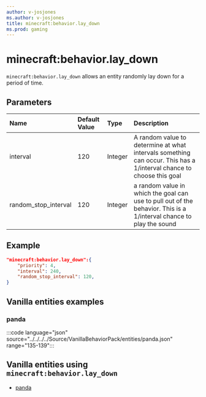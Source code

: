 ```yaml
---
author: v-josjones
ms.author: v-josjones
title: minecraft:behavior.lay_down
ms.prod: gaming
---
```


# minecraft:behavior.lay_down

`minecraft:behavior.lay_down` allows an entity randomly lay down for a period of time.

## Parameters

|Name |Default Value  |Type  |Description  |
|:----------|:----------|:----------|:----------|
|interval| 120| Integer| A random value to determine at what intervals something can occur. This has a 1/interval chance to choose this goal |
|random_stop_interval| 120| Integer| a random value in which the goal can use to pull out of the behavior. This is a 1/interval chance to play the sound |

## Example

```json
"minecraft:behavior.lay_down":{
    "priority": 4,
    "interval": 240,
    "random_stop_interval": 120,
}
```

## Vanilla entities examples

### panda

:::code language="json" source="../../../../Source/VanillaBehaviorPack/entities/panda.json" range="135-139":::

## Vanilla entities using `minecraft:behavior.lay_down`

- [panda](../../../../Source/VanillaBehaviorPack_Snippets/entities/panda.md)
